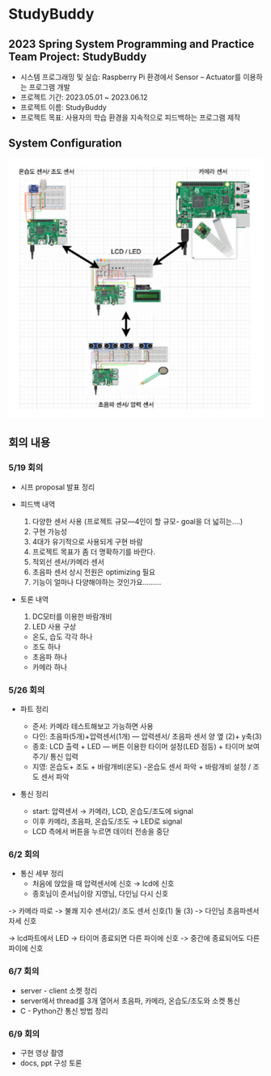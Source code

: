 # StudyBuddy

## 2023 Spring System Programming and Practice Team Project: StudyBuddy
* 시스템 프로그래밍 및 실습: Raspberry Pi 환경에서 Sensor – Actuator를 이용하는 프로그램 개발
* 프로젝트 기간: 2023.05.01 ~ 2023.06.12
* 프로젝트 이름: StudyBuddy
* 프로젝트 목표: 사용자의 학습 환경을 지속적으로 피드백하는 프로그램 제작 

## System Configuration
<img width="600" alt="img1" src="./img/raspi_communication.PNG">

## 회의 내용

### 5/19 회의
* 시프 proposal 발표 정리
* 피드백 내역
  1. 다양한 센서 사용 (프로젝트 규모—4인이 할 규모- goal을 더 넓히는….)
  2. 구현 가능성
  3. 4대가 유기적으로 사용되게 구현 바람
  4. 프로젝트 목표가 좀 더 명확하기를 바란다. 
  5. 적외선 센서/카메라 센서
  6. 초음파 센서 상시 전원은 optimizing 필요
  7. 기능이 얼마나 다양해야하는 것인가요………

* 토론 내역
  1. DC모터를 이용한 바람개비
  2. LED 사용 구상
    * 온도, 습도 각각 하나
    * 조도 하나
    * 초음파 하나
    * 카메라 하나
    
### 5/26 회의
* 파트 정리
  * 준서: 카메라 테스트해보고 가능하면 사용
  * 다인: 초음파(5개)+압력센서(1개) — 압력센서/ 초음파 센서 양 옆 (2)+ y축(3) 
  * 종호: LCD 출력 + LED — 버튼 이용한 타이머 설정(LED 점등) + 타이머 보여주기/  통신 입력
  * 지영: 온습도+ 조도 + 바람개비(온도) -온습도 센서 파악 + 바람개비 설정 / 조도 센서 파악
   
* 통신 정리
  * start: 압력센서 → 카메라, LCD, 온습도/조도에 signal
  * 이후 카메라, 초음파, 온습도/조도 → LED로 signal
  * LCD 측에서 버튼을 누르면 데이터 전송을 중단

### 6/2 회의
* 통신 세부 정리
  * 처음에 앉았을 때 압력센서에 신호 → lcd에 신호
  * 종호님이 준서님이랑 지영님, 다인님 다시 신호

-> 카메라 따로
-> 불쾌 지수 센서(2)/ 조도 센서 신호(1) 둘 (3)
-> 다인님 초음파센서 자세 신호

-> lcd파트에서 LED
-> 타이머 종료되면 다른 파이에 신호
-> 중간에 종료되어도 다른파이에 신호

### 6/7 회의
* server - client 소켓 정리
* server에서 thread를 3개 열어서 초음파, 카메라, 온습도/조도와 소켓 통신
* C - Python간 통신 방법 정리

### 6/9 회의
* 구현 영상 촬영
* docs, ppt 구성 토론
